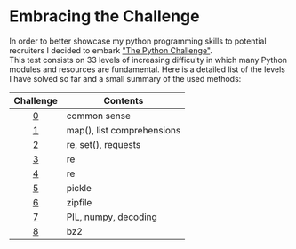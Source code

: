 # Embracing the Challenge
In order to better showcase my python programming skills to potential recruiters I decided to embark ["The Python Challenge"](http://www.pythonchallenge.com/).<br/>
This test consists on 33 levels of increasing difficulty in which  many Python modules and resources are fundamental.
Here is a detailed list of the levels I have solved so far and a small summary of the used methods:

Challenge | Contents  
:---: | -------------
[0](0)  | common sense
[1](1) | map(), list comprehensions
[2](2) | re, set(), requests
[3](3) | re
[4](4) | re
[5](5) | pickle
[6](6) | zipfile
[7](7) | PIL, numpy, decoding
[8](8) | bz2
